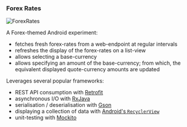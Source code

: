 ### Forex Rates

![ForexRates](https://user-images.githubusercontent.com/26304959/73606577-ad450e00-45e6-11ea-8754-9d4bdc543959.gif)

A Forex-themed Android experiment:
- fetches fresh forex-rates from a web-endpoint at regular intervals
- refreshes the display of the forex-rates on a list-view
- allows selecting a base-currency
- allows specifying an amount of the base-currency;
  from which, the equivalent displayed quote-currency amounts are updated 

Leverages several popular frameworks:

- REST API consumption with [Retrofit](https://square.github.io/retrofit/)
- asynchronous I/O with [RxJava](https://github.com/ReactiveX/RxJava/tree/2.x)
- serialisation / deserialisation with [Gson](https://github.com/google/gson)
- displaying a collection of data with [Android's `RecyclerView`](https://developer.android.com/guide/topics/ui/layout/recyclerview)
- unit-testing with [Mockito](https://github.com/nhaarman/mockito-kotlin)
